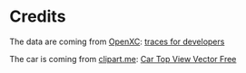 Credits
=======

The data are coming from [OpenXC](http://openxcplatform.com/): [traces for developers](http://openxcplatform.com/resources/traces.html)

The car is coming from [clipart.me](http://clipart.me): [Car Top View Vector Free](http://clipart.me/transportation/car-top-view-vector-free-26970)

